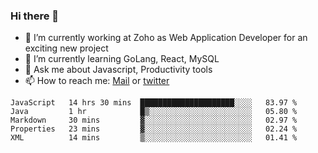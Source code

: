 ### Hi there 👋

- 🔭 I’m currently working at Zoho as Web Application Developer for an exciting new project
- 🌱 I’m currently learning GoLang, React, MySQL
- 💬 Ask me about Javascript, Productivity tools 
- 📫 How to reach me: [Mail](mailto:kvaishak007@gmail.com) or [twitter](https://twitter.com/vaishakry)

<!--START_SECTION:waka-->
```text
JavaScript   14 hrs 30 mins  █████████████████████░░░░   83.97 % 
Java         1 hr            █▒░░░░░░░░░░░░░░░░░░░░░░░   05.80 % 
Markdown     30 mins         ▓░░░░░░░░░░░░░░░░░░░░░░░░   02.97 % 
Properties   23 mins         ▓░░░░░░░░░░░░░░░░░░░░░░░░   02.24 % 
XML          14 mins         ▒░░░░░░░░░░░░░░░░░░░░░░░░   01.41 % 
```
<!--END_SECTION:waka-->
